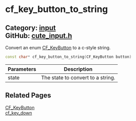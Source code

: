 [//]: # (This file is automatically generated by Cute Framework's docs parser.)
[//]: # (Do not edit this file by hand!)
[//]: # (See: https://github.com/RandyGaul/cute_framework/blob/master/samples/docs_parser.cpp)
[](../header.md ':include')

# cf_key_button_to_string

Category: [input](/api_reference?id=input)  
GitHub: [cute_input.h](https://github.com/RandyGaul/cute_framework/blob/master/include/cute_input.h)  
---

Convert an enum [CF_KeyButton](/input/cf_keybutton.md) to a c-style string.

```cpp
const char* cf_key_button_to_string(CF_KeyButton button)
```

Parameters | Description
--- | ---
state | The state to convert to a string.

## Related Pages

[CF_KeyButton](/input/cf_keybutton.md)  
[cf_key_down](/input/cf_key_down.md)  
